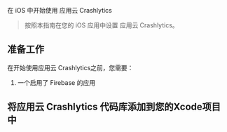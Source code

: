 在 iOS 中开始使用 应用云 Crashlytics

> 按照本指南在您的 iOS 应用中设置 应用云 Crashlytics。


## 准备工作

在开始使用应用云 Crashlytics之前，您需要：

1. 一个启用了 Firebase 的应用

## 将应用云 Crashlytics 代码库添加到您的Xcode项目中


